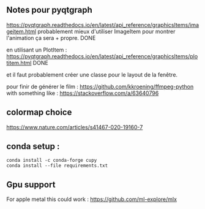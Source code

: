 

## Notes pour pyqtgraph
https://pyqtgraph.readthedocs.io/en/latest/api_reference/graphicsItems/imageitem.html
probablement mieux d'utiliser ImageItem pour montrer l'animation ça sera + propre. DONE

en utilisant un PlotItem : https://pyqtgraph.readthedocs.io/en/latest/api_reference/graphicsItems/plotitem.html DONE

et il faut probablement créer une classe pour le layout de la fenêtre.

pour finir de générer le film :
https://github.com/kkroening/ffmpeg-python
with something like : https://stackoverflow.com/a/63640796

## colormap choice
https://www.nature.com/articles/s41467-020-19160-7 

## conda setup : 
```shell
conda install -c conda-forge cupy
conda install --file requirements.txt   
```

## Gpu support
For apple metal this could work : https://github.com/ml-explore/mlx
